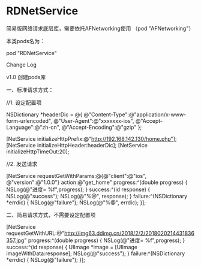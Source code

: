 # RDNetService
简易版网络请求底层库，需要依托AFNetworking使用 （pod "AFNetworking"）


本类pods名为：

pod "RDNetService"


Change Log

v1.0 创建pods库


一、标准请求方式：

//1. 设定配置项

NSDictionary *headerDic = @{
                                @"Content-Type":@"application/x-www-form-urlencoded",
                                @"User-Agent":@"xxxxxxx-ios",
                                @"Accept-Language":@"zh-cn",
                                @"Accept-Encoding":@"gzip"
};

[NetService initializeHttpPrefix:@"http://192.168.142.130/home.php"];
[NetService initializeHttpHeader:headerDic];
[NetService initializeHttpTimeOut:20];


//2. 发送请求   

[NetService requestGetWithParams:@{@"client":@"ios", @"version":@"1.0.0"} action:@"get_home" progress:^(double progress) {
        NSLog(@"进度= %f",progress);
} success:^(id response) {
        NSLog(@"success");
        NSLog(@"%@", response);
} failure:^(NSDictionary *errdic) {
        NSLog(@"failure");
        NSLog(@"%@", errdic);
}];



二、简易请求方式，不需要设定配置项

[NetService requestGetWithURL:@"http://img63.ddimg.cn/2018/2/2/2018020214431836357.jpg" progress:^(double progress) {
        NSLog(@"进度= %f",progress);
} success:^(id response) {
        UIImage *image = [UIImage imageWithData:response];
        NSLog(@"success");
} failure:^(NSDictionary *errdic) {
        NSLog(@"failure");
}];



